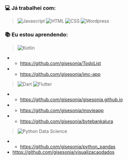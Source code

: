 

<!--
**gisesonia/gisesonia** is a ✨ _special_ ✨ repository because its `README.md` (this file) appears on your GitHub profile.

- 🔭 I’m currently working on ...
- 🌱 I’m currently learning ...
- 👯 I’m looking to collaborate on ...
- 🤔 I’m looking for help with ...
- 💬 Ask me about ...
- 📫 How to reach me: ...
- 😄 Pronouns: ...
- ⚡ Fun fact: ...
-->
 ### :computer: Já trabalhei com:
 
 >![Javascript](https://img.shields.io/badge/-Javascript-green)
 >![HTML](https://img.shields.io/badge/-HTML-yellow)
 >![CSS](https://img.shields.io/badge/-CSS-orange)
 >![Wordpress](https://img.shields.io/badge/-Wordpress-blue)
 

 ### :books: Eu estou aprendendo:
 > ![Kotlin](https://img.shields.io/badge/-kotlin-006a71?&logo=kotlin) 
 - * https://github.com/gisesonia/TodoList
 - * https://github.com/gisesonia/imc-app
 

 > ![Dart](https://img.shields.io/badge/-Dart-0d91a3?&logo=dart)
 > ![Flutter](https://img.shields.io/badge/-Flutter-5dcede?&logo=flutter) 
 - * https://github.com/gisesonia/gisesonia.github.io
 - * https://github.com/gisesonia/movieapp
 - * https://github.com/gisesonia/bytebankalura
  
 > ![Python Data Science](https://img.shields.io/badge/Python-Data%20Science-yellow?logo=python)
 - * https://github.com/gisesonia/python_pandas
 - https://github.com/gisesonia/visualizacaodados

